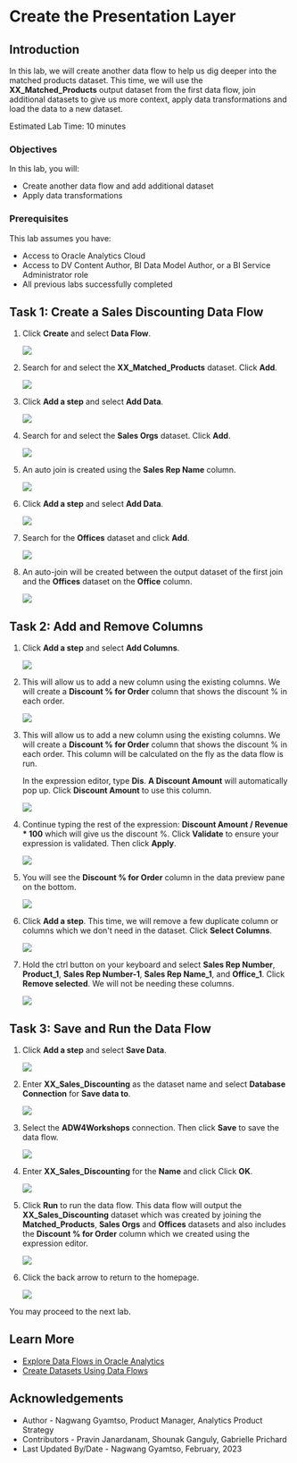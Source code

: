 # Create the Presentation Layer

## Introduction

In this lab, we will create another data flow to help us dig deeper into the matched products dataset. This time, we will use the **XX\_Matched\_Products** output dataset from the first data flow, join additional datasets to give us more context, apply data transformations and load the data to a new dataset.

Estimated Lab Time: 10 minutes

### Objectives

In this lab, you will:
* Create another data flow and add additional dataset
* Apply data transformations

### Prerequisites

This lab assumes you have:
* Access to Oracle Analytics Cloud
* Access to DV Content Author, BI Data Model Author, or a BI Service Administrator role
* All previous labs successfully completed


## Task 1: Create a Sales Discounting Data Flow

1. Click **Create** and select **Data Flow**.

	![](images/create-dataflow.png)

2. Search for and select the **XX_Matched_Products** dataset. Click **Add**.

	![](images/add-matched.png)

3. Click **Add a step** and select **Add Data**.

	![](images/add-data.png)

4. Search for and select the **Sales Orgs** dataset. Click **Add**.

	![](images/add-sales-org.png)

5. An auto join is created using the **Sales Rep Name** column.

	![](images/auto-join.png)

6. Click **Add a step** and select **Add Data**.

	![](images/add-data-b.png)

7. Search for the **Offices** dataset and click **Add**.

	![](images/add-offices.png)

8. An auto-join will be created between the output dataset of the first join and the **Offices** dataset on the **Office** column.

	![](images/auto-join-b.png)

## Task 2: Add and Remove Columns

1. Click **Add a step** and select **Add Columns**.

	![](images/add-columns.png)

2. This will allow us to add a new column using the existing columns. We will create a **Discount % for Order** column that shows the discount % in each order.

	![](images/column-name.png)

3. This will allow us to add a new column using the existing columns. We will create a **Discount % for Order** column that shows the discount % in each order. This column will be calculated on the fly as the data flow is run.

	In the expression editor, type **Dis**.  **A Discount Amount** will automatically pop up. Click **Discount Amount** to use this column.

	![](images/expression.png)

12. Continue typing the rest of the expression: **Discount Amount / Revenue * 100** which will give us the discount %. Click **Validate** to ensure your expression is validated. Then click **Apply**.

	![](images/apply-expression.png)

13. You will see the **Discount % for Order** column in the data preview pane on the bottom.

	![](images/new-column.png)

14. Click **Add a step**. This time, we will remove a few duplicate column or columns which we don't need in the dataset. Click **Select Columns**.

	![](images/select-cols.png)

15. Hold the ctrl button on your keyboard and select **Sales Rep Number**, **Product_1**, **Sales Rep Number-1**, **Sales Rep Name_1**, and **Office_1**. Click **Remove selected**. We will not be needing these columns.

	![](images/remove-cols.png)

## Task 3: Save and Run the Data Flow

1. Click **Add a step** and select **Save Data**.

	![](images/save.png)

2. Enter **XX_Sales_Discounting** as the dataset name and select **Database Connection** for **Save data to**.

	![](images/save-output.png)

3. Select the **ADW4Workshops** connection. Then click **Save** to save the data flow.

	![](images/adw-connection.png)

4. Enter **XX_Sales_Discounting** for the **Name** and click Click **OK**.

	![](images/save-as.png)

5. Click **Run** to run the data flow. This data flow will output the **XX_Sales_Discounting** dataset which was created by joining the **Matched_Products**, **Sales Orgs** and **Offices** datasets and also includes the **Discount % for Order** column which we created using the expression editor.

	![](images/run.png)

6. Click the back arrow to return to the homepage.

	![](images/nav-back.png)

You may proceed to the next lab.

## Learn More
* [Explore Data Flows in Oracle Analytics](https://docs.oracle.com/en/cloud/paas/analytics-cloud/tutorial-explore-data-flows/#before_you_begin)
* [Create Datasets Using Data Flows](https://docs.oracle.com/en/cloud/paas/analytics-cloud/acubi/create-datasets-using-data-flows.html#GUID-559E3C73-68A1-4982-AA1B-E0C487E9EA50)

## Acknowledgements
* Author - Nagwang Gyamtso, Product Manager, Analytics Product Strategy
* Contributors - Pravin Janardanam, Shounak Ganguly, Gabrielle Prichard
* Last Updated By/Date - Nagwang Gyamtso, February, 2023
